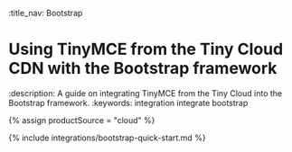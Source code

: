 :title_nav: Bootstrap
# Using TinyMCE from the Tiny Cloud CDN with the Bootstrap framework
:description: A guide on integrating TinyMCE from the Tiny Cloud into the Bootstrap framework.
:keywords: integration integrate bootstrap

{% assign productSource = "cloud" %}

{% include integrations/bootstrap-quick-start.md %}
